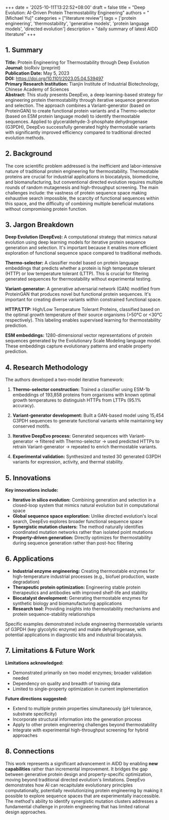 +++
date = '2025-10-11T13:22:52+08:00'
draft = false
title = "Deep Evolution: AI-Driven Protein Thermostability Engineering"
authors = "[Michael Yu]"
categories = ["literature review"]
tags = ['protein engineering', 'thermostability', 'generative models', 'protein language models', 'directed evolution']
description = "daily summary of latest AIDD literature"
+++


## 1. Summary

**Title:** Protein Engineering for Thermostability through Deep Evolution  
**Journal:** bioRxiv (preprint)  
**Publication Date:** May 5, 2023  
**DOI:** https://doi.org/10.1101/2023.05.04.539497  
**Primary Research Institution:** Tianjin Institute of Industrial Biotechnology, Chinese Academy of Sciences  
**Abstract:** This study presents DeepEvo, a deep learning-based strategy for engineering protein thermostability through iterative sequence generation and selection. The approach combines a Variant-generator (based on ProteinGAN) to create functional protein variants and a Thermo-selector (based on ESM protein language model) to identify thermostable sequences. Applied to glyceraldehyde-3-phosphate dehydrogenase (G3PDH), DeepEvo successfully generated highly thermostable variants with significantly improved efficiency compared to traditional directed evolution methods.

## 2. Background

The core scientific problem addressed is the inefficient and labor-intensive nature of traditional protein engineering for thermostability. Thermostable proteins are crucial for industrial applications in biocatalysis, biomedicine, and biomanufacturing, but conventional directed evolution requires multiple rounds of random mutagenesis and high-throughput screening. The main challenges include: the vastness of protein sequence space making exhaustive search impossible, the scarcity of functional sequences within this space, and the difficulty of combining multiple beneficial mutations without compromising protein function.

## 3. Jargon Breakdown

**Deep Evolution (DeepEvo):** A computational strategy that mimics natural evolution using deep learning models for iterative protein sequence generation and selection. It's important because it enables more efficient exploration of functional sequence space compared to traditional methods.

**Thermo-selector:** A classifier model based on protein language embeddings that predicts whether a protein is high temperature tolerant (HTTP) or low temperature tolerant (LTTP). This is crucial for filtering generated sequences for thermostability without experimental testing.

**Variant-generator:** A generative adversarial network (GAN) modified from ProteinGAN that produces novel but functional protein sequences. It's important for creating diverse variants within constrained functional space.

**HTTP/LTTP:** High/Low Temperature Tolerant Proteins, classified based on the optimal growth temperature of their source organisms (>50°C or <30°C respectively). This labeling enables supervised learning for thermostability prediction.

**ESM embeddings:** 1280-dimensional vector representations of protein sequences generated by the Evolutionary Scale Modeling language model. These embeddings capture evolutionary patterns and enable property prediction.

## 4. Research Methodology

The authors developed a two-model iterative framework:

1. **Thermo-selector construction:** Trained a classifier using ESM-1b embeddings of 193,858 proteins from organisms with known optimal growth temperatures to distinguish HTTPs from LTTPs (95.1% accuracy).

2. **Variant-generator development:** Built a GAN-based model using 15,454 G3PDH sequences to generate functional variants while maintaining key conserved motifs.

3. **Iterative DeepEvo process:** Generated sequences with Variant-generator → filtered with Thermo-selector → used predicted HTTPs to retrain Variant-generator → repeated to enrich thermostable variants.

4. **Experimental validation:** Synthesized and tested 30 generated G3PDH variants for expression, activity, and thermal stability.

## 5. Innovations

**Key innovations include:**
- **Iterative in silico evolution:** Combining generation and selection in a closed-loop system that mimics natural evolution but in computational space
- **Global sequence space exploration:** Unlike directed evolution's local search, DeepEvo explores broader functional sequence space
- **Synergistic mutation clusters:** The method naturally identifies coordinated mutation networks rather than isolated point mutations
- **Property-driven generation:** Directly optimizes for thermostability during sequence generation rather than post-hoc filtering

## 6. Applications

- **Industrial enzyme engineering:** Creating thermostable enzymes for high-temperature industrial processes (e.g., biofuel production, waste degradation)
- **Therapeutic protein optimization:** Engineering stable protein therapeutics and antibodies with improved shelf-life and stability
- **Biocatalyst development:** Generating thermostable enzymes for synthetic biology and biomanufacturing applications
- **Research tool:** Providing insights into thermostability mechanisms and protein sequence-stability relationships

Specific examples demonstrated include engineering thermostable variants of G3PDH (key glycolytic enzyme) and malate dehydrogenase, with potential applications in diagnostic kits and industrial biocatalysis.

## 7. Limitations & Future Work

**Limitations acknowledged:**
- Demonstrated primarily on two model enzymes; broader validation needed
- Dependency on quality and breadth of training data
- Limited to single-property optimization in current implementation

**Future directions suggested:**
- Extend to multiple protein properties simultaneously (pH tolerance, substrate specificity)
- Incorporate structural information into the generation process
- Apply to other protein engineering challenges beyond thermostability
- Integrate with experimental high-throughput screening for hybrid approaches

## 8. Connections

This work represents a significant advancement in AIDD by enabling **new capabilities** rather than incremental improvement. It bridges the gap between generative protein design and property-specific optimization, moving beyond traditional directed evolution's limitations. DeepEvo demonstrates how AI can recapitulate evolutionary principles computationally, potentially revolutionizing protein engineering by making it possible to explore sequence spaces that are experimentally inaccessible. The method's ability to identify synergistic mutation clusters addresses a fundamental challenge in protein engineering that has limited rational design approaches.

